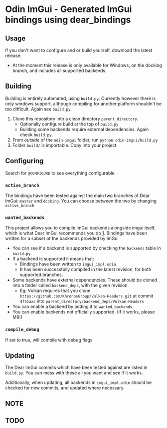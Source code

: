 # Odin ImGui - Generated ImGui bindings using dear_bindings

## Usage
If you don't want to configure and or build yourself, download the latest release.
 - At the moment this release is only available for Windows, on the docking branch, and includes all supported backends.

## Building

Building is entirely automated, using `build.py`. Currently however there is only windows support, although compiling for another platform shouldn't be too difficult. Again see `build.py`.

 1. Clone this repository into a clean directory `parent_directory`.
	- Optionally configure build at the top of `build.py`
	- Building some backends require external dependencies. Again check `build.py`.
 2. From *outside* of the `odin-imgui` folder, run `python odin-imgui/build.py`
 3. Folder `build/` is importable. Copy into your project.

## Configuring

Search for `@CONFIGURE` to see everything configurable.

### `active_branch`
The bindings have been tested against the main two branches of Dear ImGui: `master` and `docking`.
You can choose between the two by changing `active_branch`

### `wanted_backends`
This project allows you to compile ImGui backends alongside imgui itself, which is what Dear ImGui recommends you do [1].
Bindings have been written for a subset of the backends provided by ImGui
 - You can see if a backend is supported by checking the `backends` table in `build.py`.
 - If a backend is supported it means that:
	- Bindings have been written to `imgui_impl.odin`
	- It has been successfully compiled in the latest revision, for both supported branches.
 - Some backends have external dependencies. These should be cloned into a folder called `backend_deps`, with the given revision.
	- Eg: Vulkan requires that you clone `https://github.com/KhronosGroup/Vulkan-Headers.git` at commit `4f51aac` into `parent_directory/backend_deps/Vulkan-Headers`
 - You can enable a backend by adding it to `wanted_backends`
 - You can enable backends not officially supported. (If it works, please MR!)

### `compile_debug`
If set to true, will compile with debug flags

## Updating

The Dear ImGui commits which have been tested against are listed in `build.py`.
You can mess with these all you want and see if it works.

Additionally, when updating, all backends in `imgui_impl.odin` should be checked for new commits, and updated where necessary.

## NOTE

## TODO

[1]: TODO
